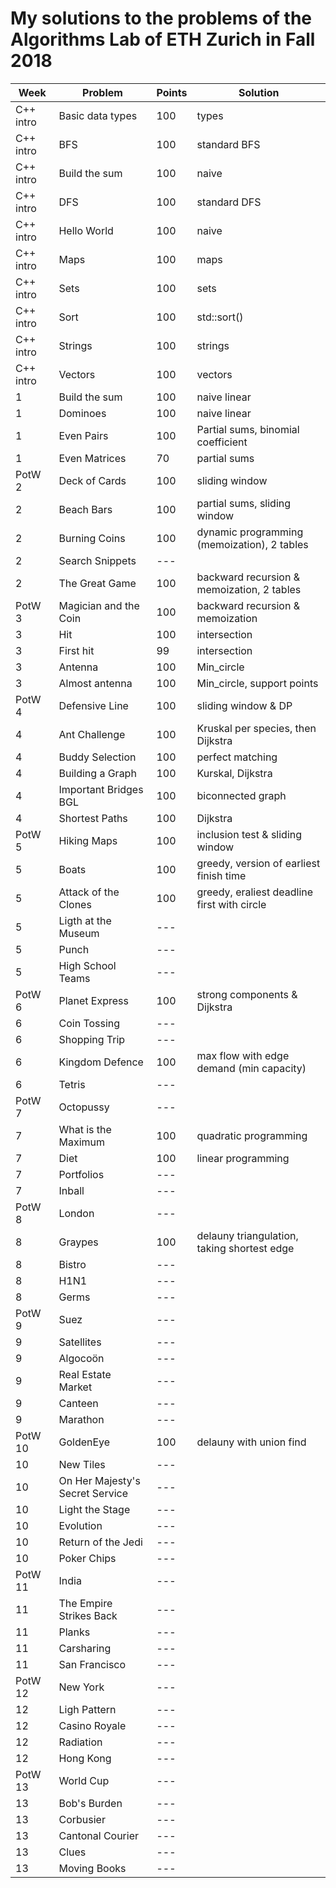 # My solutions to the problems of the Algorithms Lab of ETH Zurich in Fall 2018

| Week      | Problem                         | Points | Solution                                    |
| --------- | ------------------------------- | ------ | ------------------------------------------- |
| C++ intro | Basic data types                | 100    | types                                       |
| C++ intro | BFS                             | 100    | standard BFS                                |
| C++ intro | Build the sum                   | 100    | naive                                       |
| C++ intro | DFS                             | 100    | standard DFS                                |
| C++ intro | Hello World                     | 100    | naive                                       |
| C++ intro | Maps                            | 100    | maps                                        |
| C++ intro | Sets                            | 100    | sets                                        |
| C++ intro | Sort                            | 100    | std::sort()                                 |
| C++ intro | Strings                         | 100    | strings                                     |
| C++ intro | Vectors                         | 100    | vectors                                     |
| 1         | Build the sum                   | 100    | naive linear                                |
| 1         | Dominoes                        | 100    | naive linear                                |
| 1         | Even Pairs                      | 100    | Partial sums, binomial coefficient          |
| 1         | Even Matrices                   | 70     | partial sums                                |
| PotW 2    | Deck of Cards                   | 100    | sliding window                              |
| 2         | Beach Bars                      | 100    | partial sums, sliding window                |
| 2         | Burning Coins                   | 100    | dynamic programming (memoization), 2 tables |
| 2         | Search Snippets                 | ---    |                                             |
| 2         | The Great Game                  | 100    | backward recursion & memoization, 2 tables  |
| PotW 3    | Magician and the Coin           | 100    | backward recursion & memoization            |
| 3         | Hit                             | 100    | intersection                                |
| 3         | First hit                       | 99     | intersection                                |
| 3         | Antenna                         | 100    | Min_circle                                  |
| 3         | Almost antenna                  | 100    | Min_circle, support points                  |
| PotW 4    | Defensive Line                  | 100    | sliding window & DP                         |
| 4         | Ant Challenge                   | 100    | Kruskal per species, then Dijkstra          |
| 4         | Buddy Selection                 | 100    | perfect matching                            |
| 4         | Building a Graph                | 100    | Kurskal, Dijkstra                           |
| 4         | Important Bridges BGL           | 100    | biconnected graph                           |
| 4         | Shortest Paths                  | 100    | Dijkstra                                    |
| PotW 5    | Hiking Maps                     | 100    | inclusion test & sliding window             |
| 5         | Boats                           | 100    | greedy, version of earliest finish time     |
| 5         | Attack of the Clones            | 100    | greedy, eraliest deadline first with circle |
| 5         | Ligth at the Museum             | ---    |                                             |
| 5         | Punch                           | ---    |                                             |
| 5         | High School Teams               | ---    |                                             |
| PotW 6    | Planet Express                  | 100    | strong components & Dijkstra                |
| 6         | Coin Tossing                    | ---    |                                             |
| 6         | Shopping Trip                   | ---    |                                             |
| 6         | Kingdom Defence                 | 100    | max flow with edge demand (min capacity)    |
| 6         | Tetris                          | ---    |                                             |
| PotW 7    | Octopussy                       | ---    |                                             |
| 7         | What is the Maximum             | 100    | quadratic programming                       |
| 7         | Diet                            | 100    | linear programming                          |
| 7         | Portfolios                      | ---    |                                             |
| 7         | Inball                          | ---    |                                             |
| PotW 8    | London                          | ---    |                                             |
| 8         | Graypes                         | 100    | delauny triangulation, taking shortest edge |
| 8         | Bistro                          | ---    |                                             |
| 8         | H1N1                            | ---    |                                             |
| 8         | Germs                           | ---    |                                             |
| PotW 9    | Suez                            | ---    |                                             |
| 9         | Satellites                      | ---    |                                             |
| 9         | Algocoön                        | ---    |                                             |
| 9         | Real Estate Market              | ---    |                                             |
| 9         | Canteen                         | ---    |                                             |
| 9         | Marathon                        | ---    |                                             |
| PotW 10   | GoldenEye                       | 100    | delauny with union find                     |
| 10        | New Tiles                       | ---    |                                             |
| 10        | On Her Majesty's Secret Service | ---    |                                             |
| 10        | Light the Stage                 | ---    |                                             |
| 10        | Evolution                       | ---    |                                             |
| 10        | Return of the Jedi              | ---    |                                             |
| 10        | Poker Chips                     | ---    |                                             |
| PotW 11   | India                           | ---    |                                             |
| 11        | The Empire Strikes Back         | ---    |                                             |
| 11        | Planks                          | ---    |                                             |
| 11        | Carsharing                      | ---    |                                             |
| 11        | San Francisco                   | ---    |                                             |
| PotW 12   | New York                        | ---    |                                             |
| 12        | Ligh Pattern                    | ---    |                                             |
| 12        | Casino Royale                   | ---    |                                             |
| 12        | Radiation                       | ---    |                                             |
| 12        | Hong Kong                       | ---    |                                             |
| PotW 13   | World Cup                       | ---    |                                             |
| 13        | Bob's Burden                    | ---    |                                             |
| 13        | Corbusier                       | ---    |                                             |
| 13        | Cantonal Courier                | ---    |                                             |
| 13        | Clues                           | ---    |                                             |
| 13        | Moving Books                    | ---    |                                             |